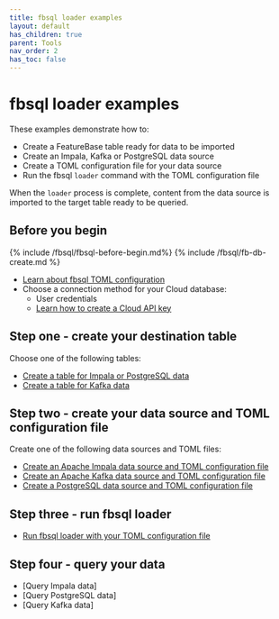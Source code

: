 ```yaml
---
title: fbsql loader examples
layout: default
has_children: true
parent: Tools
nav_order: 2
has_toc: false
---
```


# fbsql loader examples

These examples demonstrate how to:
* Create a FeatureBase table ready for data to be imported
* Create an Impala, Kafka or PostgreSQL data source
* Create a TOML configuration file for your data source
* Run the fbsql `loader` command with the TOML configuration file

When the `loader` process is complete, content from the data source is imported to the target table ready to be queried.

## Before you begin

{% include /fbsql/fbsql-before-begin.md%}
{% include /fbsql/fb-db-create.md %}
* [Learn about fbsql TOML configuration](/docs/tools/fbsql/fbsql-loader-toml-config)
* Choose a connection method for your Cloud database:
  * User credentials
  * [Learn how to create a Cloud API key](/docs/cloud/cloud-authentication/cloud-auth-create-key)

## Step one - create your destination table

Choose one of the following tables:
* [Create a table for Impala or PostgreSQL data](/docs/sql-guide/examples/sql-eg-table/sql-eg-table-create-impala-postgres)
* [Create a table for Kafka data](/docs/sql-guide/examples/sql-eg-table/sql-eg-table-create-kafka)

## Step two - create your data source and TOML configuration file

Create one of the following data sources and TOML files:
* [Create an Apache Impala data source and TOML configuration file](/docs/tools/fbsql-examples/fbsql-loader-eg-impala-source)
* [Create an Apache Kafka data source and TOML configuration file](/docs/tools/fbsql-examples/fbsql-loader-eg-kafka-source)
* [Create a PostgreSQL data source and TOML configuration file](/docs/tools/fbsql-examples/fbsql-loader-eg-postgres-source)

## Step three - run fbsql loader

* [Run fbsql loader with your TOML configuration file]( /docs/tools/fbsql-examples/fbsql-loader-eg-ingest)

## Step four - query your data

* [Query Impala data]
* [Query PostgreSQL data]
* [Query Kafka data]

